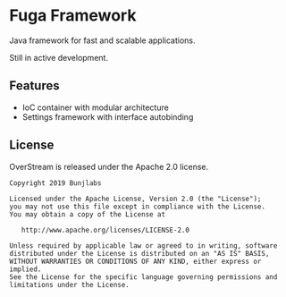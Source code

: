 # Fuga Framework

Java framework for fast and scalable applications.

Still in active development.

## Features

* IoC container with modular architecture
* Settings framework with interface autobinding

## License

OverStream is released under the Apache 2.0 license.

```
Copyright 2019 Bunjlabs

Licensed under the Apache License, Version 2.0 (the "License");
you may not use this file except in compliance with the License.
You may obtain a copy of the License at

   http://www.apache.org/licenses/LICENSE-2.0

Unless required by applicable law or agreed to in writing, software
distributed under the License is distributed on an "AS IS" BASIS,
WITHOUT WARRANTIES OR CONDITIONS OF ANY KIND, either express or implied.
See the License for the specific language governing permissions and
limitations under the License.
```
